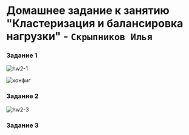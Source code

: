 # Домашнее задание к занятию "Кластеризация и балансировка нагрузки" - `Скрыпников Илья`


### Задание 1

![hw2-1](https://github.com/Skrypnikoviv/8-01hw/assets/162264420/d3b7080f-95dc-4867-8a81-3a9119eaaa95)

![конфиг]([haroxy.cfg](https://github.com/Skrypnikoviv/8-01hw/blob/sflt-homeworks2/haproxy.cfg))
### Задание 2

![hw2-3](https://github.com/Skrypnikoviv/8-01hw/assets/162264420/7f392ac8-e9dc-4169-9af2-6612d76dfc92)

### Задание 3



